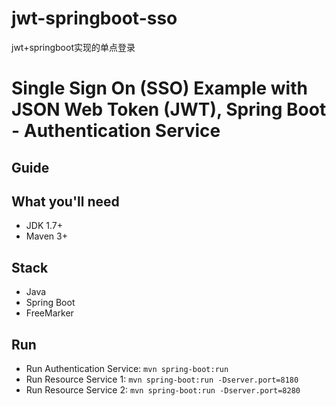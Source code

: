 # jwt-springboot-sso
jwt+springboot实现的单点登录
# Single Sign On (SSO) Example with JSON Web Token (JWT), Spring Boot - Authentication Service

## Guide

## What you'll need
- JDK 1.7+
- Maven 3+

## Stack
- Java
- Spring Boot
- FreeMarker

## Run
- Run Authentication Service: `mvn spring-boot:run`
- Run Resource Service 1: `mvn spring-boot:run -Dserver.port=8180`
- Run Resource Service 2: `mvn spring-boot:run -Dserver.port=8280`